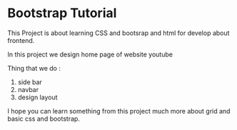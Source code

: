 # Bootstrap Tutorial

This Project is about learning CSS and bootsrap and html for develop about frontend.

In this project we design home page of website youtube 

Thing that we do :

1. side bar
2. navbar
3. design layout 

I hope you can learn something from this project much more about grid and basic css and bootstrap.
